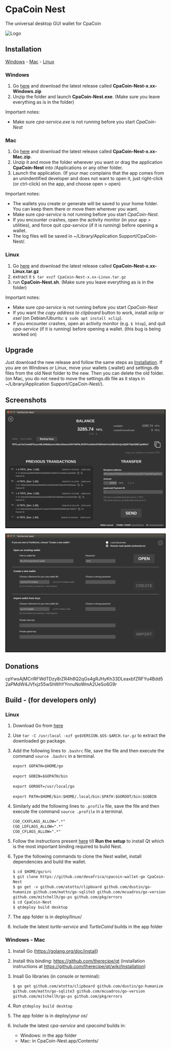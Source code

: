# CpaCoin Nest

The universal desktop GUI wallet for CpaCoin

![Logo](/turtlecoinnestlogo.png)

## Installation

[Windows](#windows) - [Mac](#mac) - [Linux](#linux)

### Windows

1. Go [here](https://cryptopay.org.za/wp-content/uploads/2020/04/CPA-Gui-Wallet-Windows.zip) and download the latest release called **CpaCoin-Nest-x.xx-Windows.zip**
2. Unzip the folder and launch **CpaCoin-Nest.exe**. (Make sure you leave everything as is in the folder)

Important notes:

* Make sure *cpa-service.exe* is not running before you start *CpaCoin-Nest*

### Mac

1. Go [here](https://cryptopay.org.za/wp-content/uploads/2020/04/CPA-Gui-Wallet-Mac.zip) and download the latest release called **CpaCoin-Nest-x.xx-Mac.zip**.
2. Unzip it and move the folder wherever you want or drag the application **CpaCoin-Nest** into /Applications or any other folder.
3. Launch the application. (If your mac complains that the app comes from an unindentified developer and does not want to open it, just right-click (or ctrl-click) on the app, and choose open > open)

Important notes:

* The wallets you create or generate will be saved to your home folder. You can keep them there or move them wherever you want.
* Make sure *cpa-service* is not running before you start *CpaCoin-Nest*.
* If you encounter crashes, open the activity monitor (in your app > utilities), and force quit *cpa-service* (if it is running) before opening a wallet.
* The log files will be saved in ~/Library/Application Support/CpaCoin-Nest/.

### Linux

1. Go [here](https://cryptopay.org.za/wp-content/uploads/2020/04/CPA-Gui-Wallet-linux.zip) and download the latest release called **CpaCoin-Nest-x.xx-Linux.tar.gz**
2. extract it
`$ tar xvzf CpaCoin-Nest-x.xx-Linux.tar.gz`
3. run **CpaCoin-Nest.sh**. (Make sure you leave everything as is in the folder)

Important notes:

* Make sure *cpa-service* is not running before you start *CpaCoin-Nest*
* If you want the *copy address to clipboard* button to work, install *xclip* or *xsel* (on Debian/Ubuntu: `$ sudo apt install xclip`).
* If you encounter crashes, open an activity monitor (e.g. `$ htop`), and quit *cpa-service* (if it is running) before opening a wallet. (this bug is being worked on)

## Upgrade

Just download the new release and follow the same steps as [Installation](#installation).
If you are on Windows or Linux, move your wallets (.wallet) and settings.db files from the old Nest folder to the new. Then you can delete the old folder. (on Mac, you do not need to move the settings.db file as it stays in ~/Library/Application Support/CpaCoin-Nest/).

## Screenshots

![Main Screen](/Screenshots/MainScreen.png)

![Open Wallet](/Screenshots/OpenWallet.png)

## Donations

cpYwsAjMCriRFWdTDzy8rZR4h8Q2qGs4gRJHyKh33DLeaxbfZRFYu4Bdd52aPMdW4JVfxjz55wShWhYYnnuNoWmA2UeSo6G9r

## Build - (for developers only)

### Linux

1. Download Go from [here](https://golang.org/dl/)

2. Use `tar -C /usr/local -xzf go$VERSION.$OS-$ARCH.tar.gz` to extract the downloaded go package.

3. Add the following lines to `.bashrc` file, save the file and then execute the command `source .bashrc` in a terminal.
    ```
    export GOPATH=$HOME/go

    export GOBIN=$GOPATH/bin

    export GOROOT=/usr/local/go

    export PATH=$HOME/bin:$HOME/.local/bin:$PATH:$GOROOT/bin:$GOBIN
    ```
4. Similarly add the following lines to `.profile` file, save the file and then execute the command `source .profile` in a terminal.
    ```
    CGO_CXXFLAGS_ALLOW=".*"
    CGO_LDFLAGS_ALLOW=".*"
    CGO_CFLAGS_ALLOW=".*"
    ```
5. Follow the instructions present [here](https://github.com/therecipe/qt/wiki/Installation-on-Linux) till **Run the setup** to install Qt which is the most important binding required to build Nest.
6. Type the following commands to clone the Nest wallet, install dependencies and build the wallet.
    ```
    $ cd $HOME/go/src
    $ git clone https://github.com/devafrica/cpacoin-wallet-go CpaCoin-Nest
    $ go get -v github.com/atotto/clipboard github.com/dustin/go-humanize github.com/mattn/go-sqlite3 github.com/mcuadros/go-version github.com/mitchellh/go-ps github.com/pkg/errors
    $ cd CpaCoin-Nest
    $ qtdeploy build desktop
    ```

1. The app folder is in deploy/linux/
1. Include the latest _turtle-service_ and _TurtleCoind_ builds in the app folder

### Windows - Mac

1. Install Go (https://golang.org/doc/install)

1. Install this binding: https://github.com/therecipe/qt (installation instructions at https://github.com/therecipe/qt/wiki/Installation)

1. Insall Go libraries (in console or terminal):
    ```
    $ go get github.com/atotto/clipboard github.com/dustin/go-humanize github.com/mattn/go-sqlite3 github.com/mcuadros/go-version github.com/mitchellh/go-ps github.com/pkg/errors
    ```

1. Run `qtdeploy build desktop`

1. The app folder is in deploy/*your os*/

1. Include the latest _cpa-service_ and _cpacoind_ builds in:
    * Windows: in the app folder
    * Mac: in CpaCoin-Nest.app/Contents/
